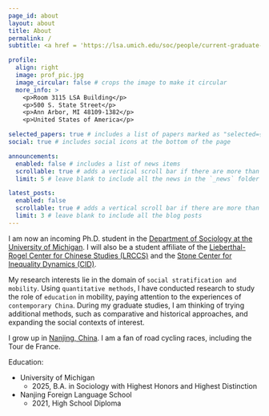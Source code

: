 ```yaml
---
page_id: about
layout: about
title: About
permalink: /
subtitle: <a href = 'https://lsa.umich.edu/soc/people/current-graduate-students/haorui-peng.html'>Ph.D. Student in Sociology</a>, University of Michigan

profile:
  align: right
  image: prof_pic.jpg
  image_circular: false # crops the image to make it circular
  more_info: >
    <p>Room 3115 LSA Building</p>
    <p>500 S. State Street</p>
    <p>Ann Arbor, MI 48109-1382</p>
    <p>United States of America</p>

selected_papers: true # includes a list of papers marked as "selected={true}"
social: true # includes social icons at the bottom of the page

announcements:
  enabled: false # includes a list of news items
  scrollable: true # adds a vertical scroll bar if there are more than 3 news items
  limit: 5 # leave blank to include all the news in the `_news` folder

latest_posts:
  enabled: false
  scrollable: true # adds a vertical scroll bar if there are more than 3 new posts items
  limit: 3 # leave blank to include all the blog posts
---
```


I am now an incoming Ph.D. student in the [Department of Sociology at the University of Michigan](https://lsa.umich.edu/soc). I will also be a student affiliate of the [Lieberthal-Rogel Center for Chinese Studies (LRCCS)](https://ii.umich.edu/lrccs) and the [Stone Center for Inequality Dynamics (CID)](https://inequality.umich.edu). 

My research interests lie in the domain of `social stratification and mobility`. Using `quantitative methods`, I have conducted research to study the role of `education` in mobility, paying attention to the experiences of `contemporary China`. During my graduate studies, I am thinking of trying additional methods, such as comparative and historical approaches, and expanding the social contexts of interest. 

I grow up in [Nanjing, China](https://youtu.be/P-WsMQMg-Hs?si=iQ6FMIWpqyfnNKug). I am a fan of road cycling races, including the Tour de France. 

Education: 
- University of Michigan
  - 2025, B.A. in Sociology with Highest Honors and Highest Distinction
- Nanjing Foreign Language School
  - 2021, High School Diploma
